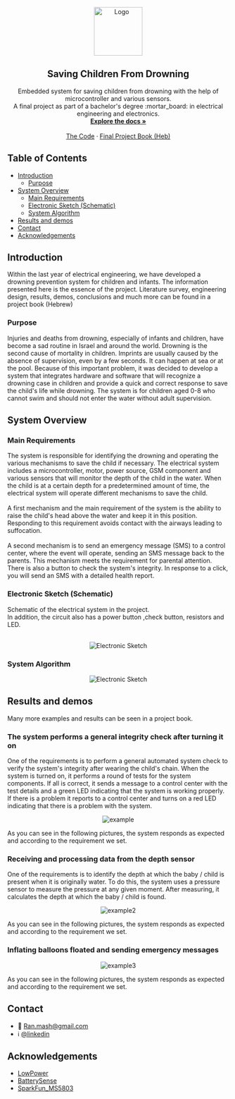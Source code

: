 <!-- PROJECT LOGO -->
<p align="center">
  <a href="#top">
     <img src="Images/help.jpg" alt="Logo" width="110" height="110">
  </a>

  <h2 align="center">Saving Children From Drowning</h2>

  <p align="center">
    Embedded system for saving children from drowning with the help of microcontroller and various sensors.<br />
    A final project as part of a bachelor's degree :mortar_board: in electrical engineering and electronics.
    <br />
    <a href="https://github.com/Mashiyah/Preventing-Child-Drowning#introduction"><strong>Explore the docs »</strong></a>
    <br />
    <br />
    <a href="Code/DeBug_Version.ino">The Code</a>
    ·
    <a href="Book/ProjectBook.pdf">Final Project Book (Heb)</a>
  </p>
</p>

<!-- TABLE OF CONTENTS -->
## Table of Contents

* [Introduction](#introduction)
  * [Purpose](#purpose)
* [System Overview](#system-overview)
  * [Main Requirements](#main-requirements)
  * [Electronic Sketch (Schematic)](#electronic-sketch)
  * [System Algorithm](#system-Algorithm)
* [Results and demos](#results-and-demos)
* [Contact](#contact)
* [Acknowledgements](#acknowledgements)

<!-- Introduction -->
## Introduction
Within the last year of electrical engineering, we have developed a drowning prevention system for children and infants.
The information presented here is the essence of the project. Literature survey, engineering design, results, demos, conclusions and much more can be found in a project book (Hebrew)

### Purpose
Injuries and deaths from drowning, especially of infants and children, have become a sad routine in Israel and around the world. 
Drowning is the second cause of mortality in children. 
Imprints are usually caused by the absence of supervision, even by a few seconds. It can happen at sea or at the pool.
Because of this important problem, it was decided to develop a system that integrates hardware and software that will recognize a drowning case in children and provide a quick and correct response to save the child's life while drowning. 
The system is for children aged 0-8 who cannot swim and should not enter the water without adult supervision.

<!-- System overview -->
## System Overview

### Main Requirements
The system is responsible for identifying the drowning and operating the various mechanisms to save the child if necessary. 
The electrical system includes a microcontroller, motor, power source, GSM component and various sensors that will monitor the depth of the child in the water. 
When the child is at a certain depth for a predetermined amount of time, the electrical system will operate different mechanisms to save the child.<br /><br />
A first mechanism and the main requirement of the system is the ability to raise the child's head above the water and keep it in this position. Responding to this requirement avoids contact with the airways leading to suffocation.<br /><br />
A second mechanism is to send an emergency message (SMS) to a control center, where the event will operate, sending an SMS message back to the parents. This mechanism meets the requirement for parental attention. There is also a button to check the system's integrity. In response to a click, you will send an SMS with a detailed health report.

### Electronic Sketch (Schematic)
Schematic of the electrical system in the project.<br />
In addition, the circuit also has a power button ,check button, resistors and LED.
<br /><br />
<p align="center">
<img src="Images/Electronic Sketch (Schematic).jpg" alt="Electronic Sketch">
</p>

### System Algorithm
<p align="center">
  <img src="Images/Algorithm.png" alt="Electronic Sketch">
</p>

<!-- Results and demos -->
## Results and demos
Many more examples and results can be seen in a project book.

### The system performs a general integrity check after turning it on
One of the requirements is to perform a general automated system check to verify the system's integrity after wearing the child's chain.
When the system is turned on, it performs a round of tests for the system components. If all is correct, it sends a message to a control center with the test details and a green LED indicating that the system is working properly. 
If there is a problem it reports to a control center and turns on a red LED indicating that there is a problem with the system.
<p align="center">
  <img src="Images/example.jpg" alt="example">
</p>
 As you can see in the following pictures, the system responds as expected and according to the requirement we set.

### Receiving and processing data from the depth sensor
One of the requirements is to identify the depth at which the baby / child is present when it is originally water. 
To do this, the system uses a pressure sensor to measure the pressure at any given moment. 
After measuring, it calculates the depth at which the baby / child is found.
<p align="center">
  <img src="Images/example2.jpg" alt="example2">
</p>
As you can see in the following pictures, the system responds as expected and according to the requirement we set.

### Inflating balloons floated and sending emergency messages
<p align="center">
  <img src="Images/example3.jpg" alt="example3">
</p>
As you can see in the following pictures, the system responds as expected and according to the requirement we set.

<!-- CONTACT -->
## Contact
 - :email: Ran.mash@gmail.com <br />
 - :information_source: [@linkedin](linkedin.com/in/ran-mashiyah)

<!-- ACKNOWLEDGEMENTS -->
## Acknowledgements
* [LowPower](https://github.com/rocketscream/Low-Power)
* [BatterySense](https://github.com/rlogiacco/BatterySense)
* [SparkFun_MS5803](http://librarymanager/All#SparkFun_MS5803-14BA)
